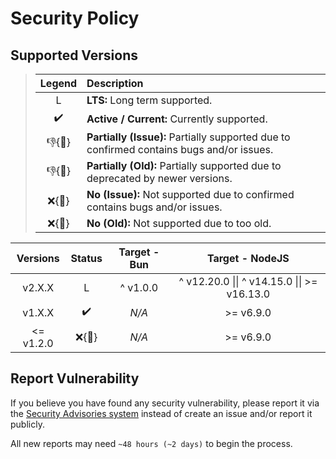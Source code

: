 # Security Policy

## Supported Versions

> | **Legend** | **Description** |
> |:-:|:--|
> | L | **LTS:** Long term supported. |
> | ✔️ | **Active / Current:** Currently supported. |
> | 👎{🐛} | **Partially (Issue):** Partially supported due to confirmed contains bugs and/or issues. |
> | 👎{🧓} | **Partially (Old):** Partially supported due to deprecated by newer versions. |
> | ❌{🐛} | **No (Issue):** Not supported due to confirmed contains bugs and/or issues. |
> | ❌{🧓} | **No (Old):** Not supported due to too old. |

| **Versions** | **Status** | **Target - Bun** | **Target - NodeJS** |
|:-:|:-:|:-:|:-:|
| v2.X.X | L | ^ v1.0.0 | ^ v12.20.0 \|\| ^ v14.15.0 \|\| >= v16.13.0 |
| v1.X.X | ✔️ | *N/A* | >= v6.9.0 |
| <= v1.2.0 | ❌{🧓} | *N/A* | >= v6.9.0 |

## Report Vulnerability

If you believe you have found any security vulnerability, please report it via the [Security Advisories system](https://github.com/hugoalh-studio/temperature-nodejs/security/advisories/new) instead of create an issue and/or report it publicly.

All new reports may need `~48 hours (~2 days)` to begin the process.
